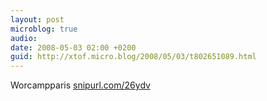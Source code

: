 ```yaml
---
layout: post
microblog: true
audio: 
date: 2008-05-03 02:00 +0200
guid: http://xtof.micro.blog/2008/05/03/t802651089.html
---
```

Worcampparis [snipurl.com/26ydv](http://snipurl.com/26ydv)
